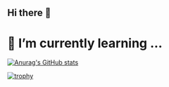 ## Hi there 👋

# 🌱 I’m currently learning ...

[![Anurag's GitHub stats](https://github-readme-stats.vercel.app/api?username=kyo0221)](https://github.com/anuraghazra/github-readme-stats)

[![trophy](https://github-profile-trophy.vercel.app/?username=kyo0221&theme=onedark)](https://github.com/ryo-ma/github-profile-trophy)
<!--
**kyo0221/kyo0221** is a ✨ _special_ ✨ repository because its `README.md` (this file) appears on your GitHub profile.

Here are some ideas to get you started:

- 🔭 I’m currently working on ...
- 🌱 I’m currently learning ...
- 👯 I’m looking to collaborate on ...
- 🤔 I’m looking for help with ...
- 💬 Ask me about ...
- 📫 How to reach me: ...
- 😄 Pronouns: ...
- ⚡ Fun fact: ...
-->
